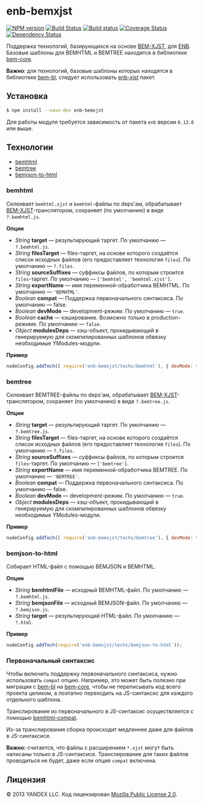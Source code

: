 enb-bemxjst
===========

[![NPM version](https://img.shields.io/npm/v/enb-bemxjst.svg?style=flat)](https://www.npmjs.org/package/enb-bemxjst) [![Build Status](https://img.shields.io/travis/enb-bem/enb-bemxjst/master.svg?style=flat&label=tests)](https://travis-ci.org/enb-bem/enb-bemxjst) [![Build status](https://img.shields.io/appveyor/ci/blond/enb-bemxjst.svg?style=flat&label=windows)](https://ci.appveyor.com/project/blond/enb-bemxjst) [![Coverage Status](https://img.shields.io/coveralls/enb-bem/enb-bemxjst.svg?style=flat)](https://coveralls.io/r/enb-bem/enb-bemxjst?branch=master) [![Dependency Status](https://img.shields.io/david/enb-bem/enb-bemxjst.svg?style=flat)](https://david-dm.org/enb-bem/enb-bemxjst)

Поддержка технологий, базирующихся на основе [BEM-XJST](https://ru.bem.info/tools/templating-engines/bemxjst/), для [ENB](https://github.com/enb-make/enb.git).
Базовые шаблоны для BEMHTML и BEMTREE находятся в библиотеке [bem-core](https://ru.bem.info/libs/bem-core/v2.3.0/).

**Важно**: для технологий, базовые шаблоны которых находятся в библиотеке [bem-bl](https://ru.bem.info/libs/bem-bl/), следует использовать [enb-xjst](https://github.com/enb-bem/enb-xjst) пакет.

Установка
---------
```sh
$ npm install --save-dev enb-bemxjst
```

Для работы модуля требуется зависимость от пакета `enb` версии `0.13.0` или выше.

Технологии
----------

* [bemhtml](#bemhtml)
* [bemtree](#bemtree)
* [bemjson-to-html](#bemjson-to-html)

### bemhtml

Склеивает `bemhtml.xjst` и `bemhtml`-файлы по deps'ам, обрабатывает [BEM-XJST](https://ru.bem.info/tools/templating-engines/bemxjst/)-транслятором, сохраняет (по умолчанию) в виде `?.bemhtml.js`.

**Опции**

* *String* **target** — результирующий таргет. По умолчанию — `?.bemhtml.js`.
* *String* **filesTarget** — files-таргет, на основе которого создаётся список исходных файлов (его предоставляет технология `files`). По умолчанию — `?.files`.
* *String* **sourceSuffixes** — суффиксы файлов, по которым строится `files`-таргет. По умолчанию — `['bemhtml', 'bemhtml.xjst']`.
* *String* **exportName** — имя переменной-обработчика BEMHTML. По умолчанию — `'BEMHTML'`.
* *Boolean* **compat** — Поддержка первоначального синтаксиса. По умолчанию — false.
* *Boolean* **devMode** — development-режим. По умолчанию — `true`.
* *Boolean* **cache** — кэширование. Возможно только в production-режиме. По умолчанию — `false`.
* *Object* **modulesDeps** — хэш-объект, прокидывающий в генерируемую для скомпилированных шаблонов обвязку необходимые YModules-модули.

**Пример**

```javascript
nodeConfig.addTech([ require('enb-bemxjst/techs/bemhtml'), { devMode: false } ]);
```

### bemtree

Склеивает BEMTREE-файлы по deps'ам, обрабатывает [BEM-XJST](https://ru.bem.info/tools/templating-engines/bemxjst/)-транслятором, сохраняет (по умолчанию) в виде `?.bemtree.js`.

**Опции**

* *String* **target** — результирующий таргет. По умолчанию — `?.bemtree.js`.
* *String* **filesTarget** — files-таргет, на основе которого создаётся список исходных файлов (его предоставляет технология `files`). По умолчанию — `?.files`.
* *String* **sourceSuffixes** — суффиксы файлов, по которым строится `files`-таргет. По умолчанию — `['bemtree']`.
* *String* **exportName** — имя переменной-обработчика BEMTREE. По умолчанию — `'BEMTREE'`.
* *Boolean* **compat** — Поддержка первоначального синтаксиса. По умолчанию — false.
* *Boolean* **devMode** — development-режим. По умолчанию — `true`.
* *Object* **modulesDeps** — хэш-объект, прокидывающий в генерируемую для скомпилированных шаблонов обвязку необходимые YModules-модули.

**Пример**

```javascript
nodeConfig.addTech([ require('enb-bemxjst/techs/bemtree'), { devMode: false } ]);
```

### bemjson-to-html

Собирает HTML-файл с помощью BEMJSON и BEMHTML.

**Опции**

* *String* **bemhtmlFile** — исходный BEMHTML-файл. По умолчанию — `?.bemhtml.js`.
* *String* **bemjsonFile** — исходный BEMJSON-файл. По умолчанию — `?.bemjson.js`.
* *String* **target** — результирующий HTML-файл. По умолчанию — `?.html`.

**Пример**

```javascript
nodeConfig.addTech(require('enb-bemxjst/techs/bemjson-to-html'));
```

### Первоначальный синтаксис

Чтобы включить поддержку первоначального синтаксиса, нужно использовать `compat` опцию. Например, это может быть полезно при миграции c [bem-bl](https://github.com/bem/bem-bl.git) на [bem-core](https://github.com/bem/bem-core), чтобы не переписывать код всего проекта целиком, а поэтапно переходить на JS-синтаксис для каждого отдельного шаблона.

Транслирование из первоначального в JS-синтаксис осуществляется с помощью [bemhtml-compat](https://github.com/bem/bemhtml-compat).

Из-за транслирования сборка происходит медленнее даже для файлов в JS-синтаксисе.

**Важно:** считается, что файлы с расширением `*.xjst` могут быть написаны только в JS-синтаксисе. Транслирование для таких файлов проводиться не будет, даже если опция `compat` включена.

Лицензия
--------

© 2013 YANDEX LLC. Код лицензирован [Mozilla Public License 2.0](LICENSE.txt).
